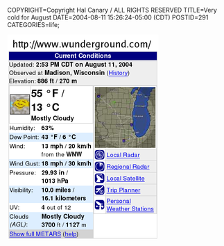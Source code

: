 COPYRIGHT=Copyright Hal Canary / ALL RIGHTS RESERVED
TITLE=Very cold for August
DATE=2004-08-11 15:26:24-05:00 (CDT)
POSTID=291
CATEGORIES=life;

![53degF!](/images/2004-08-11-weather.png)

